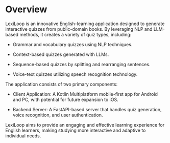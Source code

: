 # Overview

LexiLoop is an innovative English-learning application designed to generate interactive quizzes from public-domain books. By leveraging NLP and LLM-based methods, it creates a variety of quiz types, including:

* Grammar and vocabulary quizzes using NLP techniques.

* Context-based quizzes generated with LLMs.

* Sequence-based quizzes by splitting and rearranging sentences.

* Voice-text quizzes utilizing speech recognition technology.

The application consists of two primary components:

* Client Application: A Kotlin Multiplatform mobile-first app for Android and PC, with potential for future expansion to iOS.

* Backend Server: A FastAPI-based server that handles quiz generation, voice recognition, and user authentication.

LexiLoop aims to provide an engaging and effective learning experience for English learners, making studying more interactive and adaptive to individual needs.
